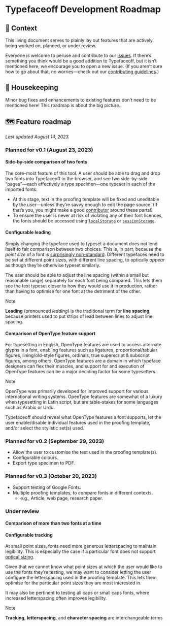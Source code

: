# Typefaceoff Development Roadmap

## 👋 Context

This living document serves to plainly lay out features that are actively being worked on, planned, or under review.

Everyone is welcome to peruse and contribute to our [issues](https://github.com/typefaceoff/typefaceoff/issues). If there’s something you think would be a good addition to Typefaceoff, but it isn’t mentioned here, we encourage you to open a new issue. (If you aren’t sure how to go about that, no worries—check out our [contributing guidelines](CONTRIBUTING.md).)

## 🧹 Housekeeping

Minor bug fixes and enhancements to existing features don’t need to be mentioned here! This roadmap is about the big picture.

## 🗺️ Feature roadmap

*Last updated August 14, 2023.*

### Planned for v0.1 (August 23, 2023)

#### Side-by-side comparison of two fonts

The core-most feature of this tool. A user should be able to drag and drop two fonts into Typefaceoff in the browser, and see two side-by-side “pages”—each effectively a type specimen—one typeset in each of the imported fonts.

- At this stage, text in the proofing template will be fixed and uneditable by the user—unless they’re savvy enough to edit the page source. (If that’s you, you might make a good [contributor](CONTRIBUTING.md) around these parts!)
- To ensure the user is never at risk of violating any of their font licences, the fonts should be accessed using [`localStorage`](https://developer.mozilla.org/en-US/docs/Web/API/Window/localStorage) or [`sessionStorage`](https://developer.mozilla.org/en-US/docs/Web/API/Window/sessionStorage).

#### Configurable leading

Simply changing the typeface used to typeset a document does not lend itself to fair comparison between two choices. This is, in part, because the *point size* of a font is [surprisingly non-standard](https://tonsky.me/blog/font-size). Different typefaces need to be set at different point sizes, with different line spacing, to optically *appear* as though they’re otherwise typeset similarly.

The user should be able to adjust the line spacing (within a small but reasonable range) separately for each font being compared. This lets them see the text typeset closer to how they would use it in production, rather than having to optimise for one font at the detriment of the other.

> [!NOTE]
> **Leading** (pronounced *ledding*) is the traditional term for **line spacing**, because printers used to put strips of lead between lines to adjust line spacing.

#### Comparison of OpenType feature support

For typesetting in English, OpenType features are used to access alternate glyphs in a font, enabling features such as ligatures, proportional/tabular figures, lining/old-style figures, ordinals, true superscript & subscript figures, among others. OpenType features are a domain in which typeface designers can flex their muscles, and support for and execution of OpenType features can be a major deciding factor for some typesetters.

> [!NOTE]
> OpenType was primarily developed for improved support for various international writing systems. OpenType features are somewhat of a luxury when typesetting in Latin script, but are table-stakes for some languages such as Arabic or Urdu.

Typefaceoff should reveal what OpenType features a font supports, let the user enable/disable individual features used in the proofing template, and/or select the stylistic set(s) used.

### Planned for v0.2 (September 29, 2023)

- Allow the user to customise the text used in the proofing template(s).
- Configurable colours.
- Export type specimen to PDF.

### Planned for v0.3 (October 20, 2023)

- Support testing of Google Fonts.
- Multiple proofing templates, to compare fonts in different contexts.
	- e.g., Article, web page, research paper.

### Under review

#### Comparison of more than two fonts at a time

#### Configurable tracking

At small point sizes, fonts need more generous letterspacing to maintain legibility. This is especially the case if a particular font does not support [optical sizing](https://justanotherfoundry.com/size-specific-adjustments-to-type-designs).

Given that we cannot know what point sizes at which the user would like to use the fonts they’re testing, we may want to consider letting the user configure the letterspacing used in the proofing template. This lets them optimise for the particular point sizes they are most interested in.

It may also be pertinent to testing all caps or small caps fonts, where increased letterspacing often improves legibility.

> [!NOTE]
> **Tracking**, **letterspacing**, and **character spacing** are interchangeable terms
